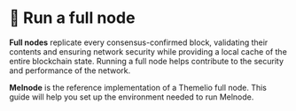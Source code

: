 # 🤖 Run a full node

**Full nodes** replicate every consensus-confirmed block, validating their contents and ensuring network security while providing a local cache of the entire blockchain state. Running a full node helps contribute to the security and performance of the network.

**Melnode** is the reference implementation of a Themelio full node. This guide will help you set up the environment needed to run Melnode.

